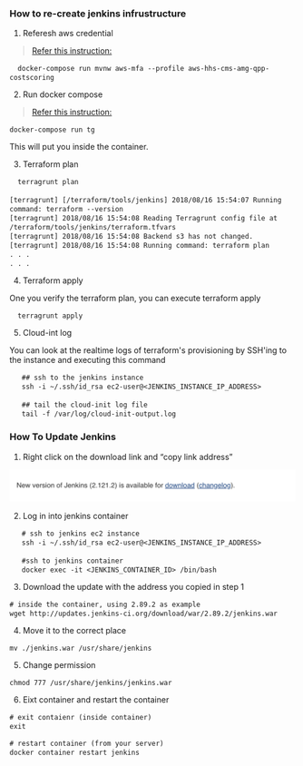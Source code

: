 ### How to re-create jenkins infrustructure

1. Referesh aws credential

> [Refer this instruction:](https://github.com/CMSgov/qpp-cost-scoring#aws-mfa)

```
  docker-compose run mvnw aws-mfa --profile aws-hhs-cms-amg-qpp-costscoring
```

2. Run docker compose

> [Refer this instruction:](https://github.com/CMSgov/qpp-cost-scoring/tree/master/terraform#run-a-terraform-module)

```
docker-compose run tg
```

This will put you inside the container.

3. Terraform plan

```
  terragrunt plan

[terragrunt] [/terraform/tools/jenkins] 2018/08/16 15:54:07 Running command: terraform --version
[terragrunt] 2018/08/16 15:54:08 Reading Terragrunt config file at /terraform/tools/jenkins/terraform.tfvars
[terragrunt] 2018/08/16 15:54:08 Backend s3 has not changed.
[terragrunt] 2018/08/16 15:54:08 Running command: terraform plan
. . . 
. . .
```

4. Terraform apply

One you verify the terraform plan, you can execute terraform apply

```
  terragrunt apply
```

5. Cloud-int log

You can look at the realtime logs of terraform's provisioning by SSH'ing to the instance and executing this command

```
   ## ssh to the jenkins instance
   ssh -i ~/.ssh/id_rsa ec2-user@<JENKINS_INSTANCE_IP_ADDRESS>
   
   ## tail the cloud-init log file
   tail -f /var/log/cloud-init-output.log 
```

### How To Update Jenkins

1. Right click on the download link and “copy link address”

![alt copy jenkins download link](copy-link.png "Logo Title Text 1")


2. Log in into jenkins container


```
   # ssh to jenkins ec2 instance
   ssh -i ~/.ssh/id_rsa ec2-user@<JENKINS_INSTANCE_IP_ADDRESS>

   #ssh to jenkins container
   docker exec -it <JENKINS_CONTAINER_ID> /bin/bash
```

3. Download the update with the address you copied in step 1

```
# inside the container, using 2.89.2 as example
wget http://updates.jenkins-ci.org/download/war/2.89.2/jenkins.war
```

4. Move it to the correct place

```
mv ./jenkins.war /usr/share/jenkins
```

5. Change permission

```
chmod 777 /usr/share/jenkins/jenkins.war
```

6. Eixt container and restart the container

```
# exit contaienr (inside container)
exit
```

```
# restart container (from your server)
docker container restart jenkins
```
